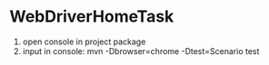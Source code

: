 # WebDriverHomeTask
1) open console in project package
2) input in console: mvn -Dbrowser=chrome -Dtest=Scenario test
